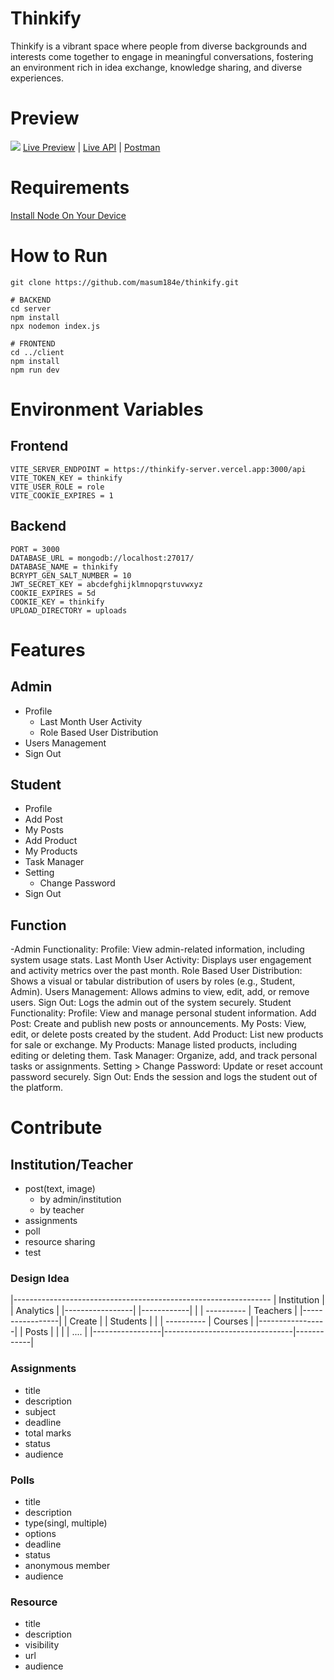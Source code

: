 # Thinkify

Thinkify is a vibrant space where people from diverse backgrounds and interests come together to engage in meaningful conversations, fostering an environment rich in idea exchange, knowledge sharing, and diverse experiences.

# Preview

<img src="/preview.png">
<a href="https://thinkify.vercel.app" target="_blank">Live Preview</a> | <a href="https://thinkify-server.vercel.app" target="_blank">Live API</a> | <a href="https://documenter.getpostman.com/view/27027258/2sA3dxEXJh" target="_blank">Postman</a>

# Requirements

[Install Node On Your Device](https://nodejs.org/)

# How to Run

```
git clone https://github.com/masum184e/thinkify.git

# BACKEND
cd server
npm install
npx nodemon index.js

# FRONTEND
cd ../client
npm install
npm run dev
```

# Environment Variables

## Frontend

```
VITE_SERVER_ENDPOINT = https://thinkify-server.vercel.app:3000/api
VITE_TOKEN_KEY = thinkify
VITE_USER_ROLE = role
VITE_COOKIE_EXPIRES = 1
```

## Backend

```
PORT = 3000
DATABASE_URL = mongodb://localhost:27017/
DATABASE_NAME = thinkify
BCRYPT_GEN_SALT_NUMBER = 10
JWT_SECRET_KEY = abcdefghijklmnopqrstuvwxyz
COOKIE_EXPIRES = 5d
COOKIE_KEY = thinkify
UPLOAD_DIRECTORY = uploads
```

# Features

## Admin

- Profile
  - Last Month User Activity
  - Role Based User Distribution
- Users Management
- Sign Out

## Student

- Profile
- Add Post
- My Posts
- Add Product
- My Products
- Task Manager
- Setting
  - Change Password
- Sign Out
## Function
-Admin Functionality:
Profile: View admin-related information, including system usage stats.
Last Month User Activity: Displays user engagement and activity metrics over the past month.
Role Based User Distribution: Shows a visual or tabular distribution of users by roles (e.g., Student, Admin).
Users Management: Allows admins to view, edit, add, or remove users.
Sign Out: Logs the admin out of the system securely.
Student Functionality:
Profile: View and manage personal student information.
Add Post: Create and publish new posts or announcements.
My Posts: View, edit, or delete posts created by the student.
Add Product: List new products for sale or exchange.
My Products: Manage listed products, including editing or deleting them.
Task Manager: Organize, add, and track personal tasks or assignments.
Setting > Change Password: Update or reset account password securely.
Sign Out: Ends the session and logs the student out of the platform.

# Contribute
## Institution/Teacher
- post(text, image)
    - by admin/institution
    - by teacher
- assignments
- poll
- resource sharing
- test
### Design Idea
|----------------------------------------------------------------
|   Institution   |                                |  Analytics |
|-----------------|                                |------------|
|                 |          ----------            |  Teachers  |
|-----------------|          | Create |            |  Students  |
|                 |          ----------            |  Courses   |
|-----------------|                                |    Posts   |
|                 |                                |    ....    |
|-----------------|--------------------------------|------------|
### Assignments
- title
- description
- subject
- deadline
- total marks
- status
- audience
### Polls
- title
- description
- type(singl, multiple)
- options
- deadline
- status
- anonymous member
- audience
### Resource
- title
- description
- visibility
- url
- audience
